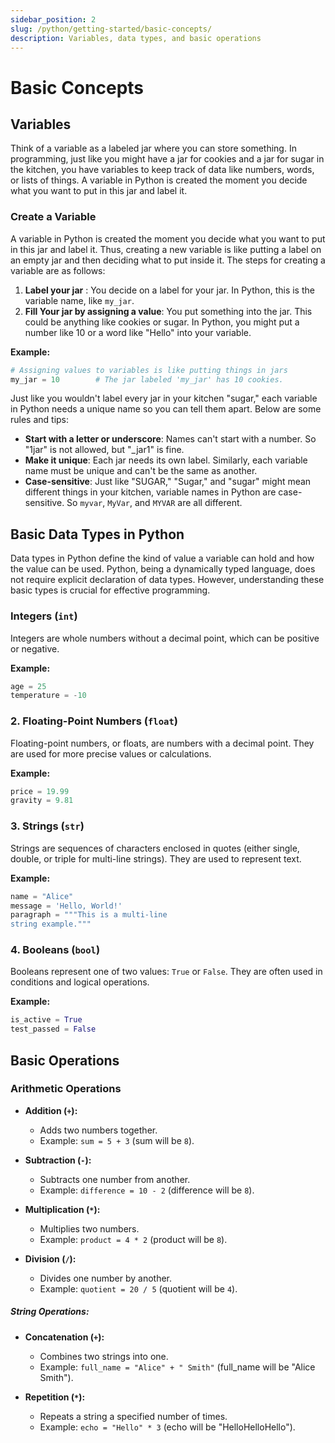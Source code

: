 ```yaml
---
sidebar_position: 2
slug: /python/getting-started/basic-concepts/
description: Variables, data types, and basic operations
---
```


# Basic Concepts


## Variables

Think of a variable as a labeled jar where you can store something. In programming, just like you might have a jar for cookies and a jar for sugar in the kitchen, you have variables to keep track of data like numbers, words, or lists of things. A variable in Python is created the moment you decide what you want to put in this jar and label it.

### Create a Variable

A variable in Python is created the moment you decide what you want to put in this jar and label it. Thus, creating a new variable is like putting a label on an empty jar and then deciding what to put inside it. The steps for creating a variable are as follows:

1. **Label your jar** : You decide on a label for your jar. In Python, this is the variable name, like `my_jar`.
2. **Fill Your jar by assigning a value**: You put something into the jar. This could be anything like cookies or sugar. In Python, you might put a number like 10 or a word like "Hello" into your variable.

**Example:**

```python
# Assigning values to variables is like putting things in jars
my_jar = 10        # The jar labeled 'my_jar' has 10 cookies.
```

Just like you wouldn't label every jar in your kitchen "sugar," each variable in Python needs a unique name so you can tell them apart. Below are some rules and tips:
- **Start with a letter or underscore**: Names can't start with a number. So "1jar" is not allowed, but "_jar1" is fine.
- **Make it unique**: Each jar needs its own label. Similarly, each variable name must be unique and can't be the same as another.
- **Case-sensitive**: Just like "SUGAR," "Sugar," and "sugar" might mean different things in your kitchen, variable names in Python are case-sensitive. So `myvar`, `MyVar`, and `MYVAR` are all different.

## Basic Data Types in Python

Data types in Python define the kind of value a variable can hold and how the value can be used. Python, being a dynamically typed language, does not require explicit declaration of data types. However, understanding these basic types is crucial for effective programming.

### Integers (`int`)

Integers are whole numbers without a decimal point, which can be positive or negative.

**Example:**
```python
age = 25
temperature = -10
```

### 2. Floating-Point Numbers (`float`)

Floating-point numbers, or floats, are numbers with a decimal point. They are used for more precise values or calculations.

**Example:**
```python
price = 19.99
gravity = 9.81
```

### 3. Strings (`str`)

Strings are sequences of characters enclosed in quotes (either single, double, or triple for multi-line strings). They are used to represent text.

**Example:**
```python
name = "Alice"
message = 'Hello, World!'
paragraph = """This is a multi-line
string example."""
```

### 4. Booleans (`bool`)

Booleans represent one of two values: `True` or `False`. They are often used in conditions and logical operations.

**Example:**
```python
is_active = True
test_passed = False
```

## Basic Operations

### Arithmetic Operations

- **Addition (`+`):**
  - Adds two numbers together.
  - Example: `sum = 5 + 3` (sum will be `8`).

- **Subtraction (`-`):**
  - Subtracts one number from another.
  - Example: `difference = 10 - 2` (difference will be `8`).

- **Multiplication (`*`):**
  - Multiplies two numbers.
  - Example: `product = 4 * 2` (product will be `8`).

- **Division (`/`):**
  - Divides one number by another.
  - Example: `quotient = 20 / 5` (quotient will be `4`).

##### String Operations:

- **Concatenation (`+`):**
  - Combines two strings into one.
  - Example: `full_name = "Alice" + " Smith"` (full_name will be "Alice Smith").

- **Repetition (`*`):**
  - Repeats a string a specified number of times.
  - Example: `echo = "Hello" * 3` (echo will be "HelloHelloHello").
